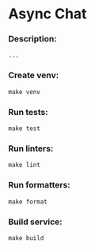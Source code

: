 # Async Chat

### Description:
    ...

### Create venv:
    make venv

### Run tests:
    make test

### Run linters:
    make lint

### Run formatters:
    make format

### Build service:
	make build
